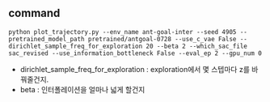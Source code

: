 ## command
    python plot_trajectory.py --env_name ant-goal-inter --seed 4905 --pretrained_model_path pretrained/antgoal-0728 --use_c_vae False --dirichlet_sample_freq_for_exploration 20 --beta 2 --which_sac_file sac_revised --use_information_bottleneck False --eval_ep 2 --gpu_num 0

- dirichlet_sample_freq_for_exploration : exploration에서 몇 스텝마다 z를 바꿔줄건지.
- beta : 인터폴레이션을 얼마나 넓게 할건지